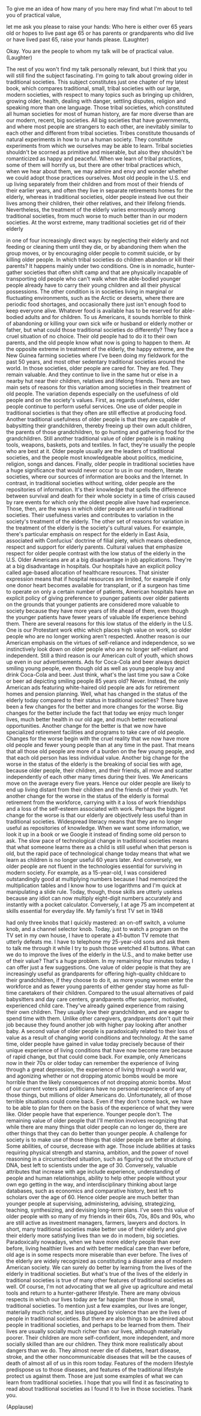 
To give me an idea of how many of you here
may find what I&#39;m about to tell you
of practical value,

let me ask you please to raise your hands:
Who here is either over 65 years old
or hopes to live past age 65
or has parents or grandparents who did live
or have lived past 65,
raise your hands please. 
(Laughter)

Okay. You are the people to whom my talk
will be of practical value. 
(Laughter)

The rest of you
won&#39;t find my talk personally relevant,
but I think that you will still find the subject
fascinating.
I&#39;m going to talk about growing older
in traditional societies.
This subject constitutes just one chapter
of my latest book, which compares
traditional, small, tribal societies
with our large, modern societies,
with respect to many topics
such as bringing up children,
growing older, health, dealing with danger,
settling disputes, religion
and speaking more than one language.
Those tribal societies, which constituted
all human societies for most of human history,
are far more diverse than are our modern,
recent, big societies.
All big societies that have governments,
and where most people are strangers to each other,
are inevitably similar to each other
and different from tribal societies.
Tribes constitute thousands of natural experiments
in how to run a human society.
They constitute experiments from which we ourselves
may be able to learn.
Tribal societies shouldn&#39;t be scorned
as primitive and miserable,
but also they shouldn&#39;t be romanticized
as happy and peaceful.
When we learn of tribal practices,
some of them will horrify us,
but there are other tribal practices which,
when we hear about them,
we may admire and envy
and wonder whether we could adopt those practices
ourselves.
Most old people in the U.S. end up living
separately from their children
and from most of their friends
of their earlier years,
and often they live in separate
retirements homes for the elderly,
whereas in traditional societies,
older people instead live out their lives
among their children, their other relatives,
and their lifelong friends.
Nevertheless, the treatment of the elderly
varies enormously among traditional societies,
from much worse to much better
than in our modern societies.
At the worst extreme, many traditional societies
get rid of their elderly

in one of four increasingly direct ways:
by neglecting their elderly
and not feeding or cleaning them until they die,
or by abandoning them when the group moves,
or by encouraging older people to commit suicide,
or by killing older people.
In which tribal societies do children
abandon or kill their parents?
It happens mainly under two conditions.
One is in nomadic, hunter-gather societies
that often shift camp
and that are physically incapable
of transporting old people who can&#39;t walk
when the able-bodied younger people already
have to carry their young children
and all their physical possessions.
The other condition is in societies
living in marginal or fluctuating environments,
such as the Arctic or deserts,
where there are periodic food shortages,
and occasionally there just isn&#39;t enough food
to keep everyone alive.
Whatever food is available has to be reserved
for able-bodied adults and for children.
To us Americans, it sounds horrible
to think of abandoning or killing
your own sick wife or husband
or elderly mother or father,
but what could those traditional societies
do differently?
They face a cruel situation of no choice.
Their old people had to do it to their own parents,
and the old people know
what now is going to happen to them.
At the opposite extreme
in treatment of the elderly, the happy extreme,
are the New Guinea farming societies
where I&#39;ve been doing my fieldwork 
for the past 50 years,
and most other sedentary traditional societies
around the world.
In those societies, older people are cared for.
They are fed. They remain valuable.
And they continue to live in the same hut
or else in a nearby hut near their children,
relatives and lifelong friends.
There are two main sets of reasons for this variation
among societies in their treatment
of old people.
The variation depends especially
on the usefulness of old people
and on the society&#39;s values.
First, as regards usefulness,
older people continue to perform useful services.
One use of older people in traditional societies
is that they often are still effective
at producing food.
Another traditional usefulness of older people
is that they are capable of babysitting
their grandchildren,
thereby freeing up their own adult children,
the parents of those grandchildren,
to go hunting and gathering
food for the grandchildren.
Still another traditional value of older people
is in making tools, weapons, baskets,
pots and textiles.
In fact, they&#39;re usually the people who are best at it.
Older people usually are the leaders
of traditional societies,
and the people most knowledgeable about politics,
medicine, religion, songs and dances.
Finally, older people in traditional societies
have a huge significance that would never occur
to us in our modern, literate societies,
where our sources of information are books
and the Internet.
In contrast, in traditional societies without writing,
older people are the repositories of information.
It&#39;s their knowledge that spells the difference
between survival and death for their whole society
in a time of crisis caused by rare events
for which only the oldest people alive
have had experience.
Those, then, are the ways in which older people
are useful in traditional societies.
Their usefulness varies and contributes
to variation in the society&#39;s treatment
of the elderly.
The other set of reasons for variation
in the treatment of the elderly is
the society&#39;s cultural values.
For example, there&#39;s particular emphasis
on respect for the elderly in East Asia,
associated with Confucius&#39; doctrine
of filial piety, which means obedience,
respect and support for elderly parents.
Cultural values that emphasize
respect for older people
contrast with the low status of the elderly
in the U.S.
Older Americans are at a big disadvantage
in job applications.
They&#39;re at a big disadvantage in hospitals.
Our hospitals have an explicit policy
called age-based allocation of healthcare resources.
That sinister expression means that
if hospital resources are limited,
for example if only one donor heart
becomes available for transplant,
or if a surgeon has time to operate
on only a certain number of patients,
American hospitals have an explicit policy
of giving preference to younger patients
over older patients
on the grounds that younger patients are considered
more valuable to society
because they have more years of life ahead of them,
even though the younger patients have fewer years
of valuable life experience behind them.
There are several reasons for this low status
of the elderly in the U.S.
One is our Protestant work ethic
which places high value on work,
so older people who are no longer working
aren&#39;t respected.
Another reason is our American emphasis
on the virtues of self-reliance and independence,
so we instinctively look down on older people
who are no longer self-reliant and independent.
Still a third reason is our American cult of youth,
which shows up even in our advertisements.
Ads for Coca-Cola and beer always depict
smiling young people,
even though old as well as young people
buy and drink Coca-Cola and beer.
Just think, what&#39;s the last time you saw
a Coke or beer ad depicting smiling people
85 years old? Never.
Instead, the only American ads
featuring white-haired old people
are ads for retirement homes and pension planning.
Well, what has changed in the status
of the elderly today
compared to their status in traditional societies?
There have been a few changes for the better
and more changes for the worse.
Big changes for the better
include the fact that today we enjoy
much longer lives,
much better health in our old age,
and much better recreational opportunities.
Another change for the better is that we now have
specialized retirement facilities
and programs to take care of old people.
Changes for the worse begin with the cruel reality
that we now have
more old people and fewer young people
than at any time in the past.
That means that all those old people
are more of a burden on the few young people,
and that each old person has less individual value.
Another big change for the worse
in the status of the elderly
is the breaking of social ties with age,
because older people, their children,
and their friends,
all move and scatter independently of each other
many times during their lives.
We Americans move on the average
every five years.
Hence our older people are likely
to end up living distant from their children
and the friends of their youth.
Yet another change for the worse
in the status of the elderly
is formal retirement from the workforce,
carrying with it a loss of work friendships
and a loss of the self-esteem associated with work.
Perhaps the biggest change for the worse
is that our elderly are objectively
less useful than in traditional societies.
Widespread literacy means that they are no longer
useful as repositories of knowledge.
When we want some information,
we look it up in a book or we Google it
instead of finding some old person to ask.
The slow pace of technological change
in traditional societies
means that what someone learns there as a child
is still useful when that person is old,
but the rapid pace of technological change today
means that what we learn as children
is no longer useful 60 years later.
And conversely, we older people are not fluent
in the technologies essential for surviving
in modern society.
For example, as a 15-year-old,
I was considered outstandingly
good at multiplying numbers
because I had memorized the multiplication tables
and I know how to use logarithms
and I&#39;m quick at manipulating a slide rule.
Today, though, those skills are utterly useless
because any idiot
can now multiply eight-digit numbers
accurately and instantly with a pocket calculator.
Conversely, I at age 75
am incompetent at skills
essential for everyday life.
My family&#39;s first TV set in 1948

had only three knobs that I quickly mastered:
an on-off switch, a volume knob,
and a channel selector knob.
Today, just to watch a program
on the TV set in my own house,
I have to operate a 41-button TV remote
that utterly defeats me.
I have to telephone my 25-year-old sons
and ask them to talk me through it
while I try to push those wretched 41 buttons.
What can we do to improve the lives of the elderly
in the U.S., and to make better use of their value?
That&#39;s a huge problem.
In my remaining four minutes today,
I can offer just a few suggestions.
One value of older people is that they are
increasingly useful as grandparents
for offering high-quality childcare
to their grandchildren, if they choose to do it,
as more young women enter the workforce
and as fewer young parents of either gender
stay home as full-time caretakers of their children.
Compared to the usual alternatives
of paid babysitters and day care centers,
grandparents offer superior, motivated,
experienced child care.
They&#39;ve already gained experience
from raising their own children.
They usually love their grandchildren,
and are eager to spend time with them.
Unlike other caregivers,
grandparents don&#39;t quit their job
because they found another job with higher pay
looking after another baby.
A second value of older people is paradoxically
related to their loss of value
as a result of changing world
conditions and technology.
At the same time, older people have gained
in value today precisely because
of their unique experience of living conditions
that have now become rare
because of rapid change, but that could come back.
For example, only Americans now in their 70s
or older today can remember
the experience of living through a great depression,
the experience of living through a world war,
and agonizing whether or not
dropping atomic bombs would be more horrible
than the likely consequences
of not dropping atomic bombs.
Most of our current voters and politicians
have no personal experience of any of those things,
but millions of older Americans do.
Unfortunately, all of those terrible situations
could come back.
Even if they don&#39;t come back,
we have to be able to plan for them
on the basis of the experience of what they were like.
Older people have that experience.
Younger people don&#39;t.
The remaining value of older people
that I&#39;ll mention involves recognizing that
while there are many things that older people
can no longer do,
there are other things that they can do
better than younger people.
A challenge for society is 
to make use of those things
that older people are better at doing.
Some abilities, of course, decrease with age.
Those include abilities at tasks
requiring physical strength and stamina,
ambition, and the power of novel reasoning
in a circumscribed situation,
such as figuring out the structure of DNA,
best left to scientists under the age of 30.
Conversely, valuable attributes
that increase with age include experience,
understanding of people and human relationships,
ability to help other people
without your own ego getting in the way,
and interdisciplinary thinking about large databases,
such as economics and comparative history,
best left to scholars over the age of 60.
Hence older people are
much better than younger people
at supervising, administering, advising,
strategizing, teaching, synthesizing,
and devising long-term plans.
I&#39;ve seen this value of older people
with so many of my friends in their 60s,
70s, 80s and 90s,
who are still active as investment managers,
farmers, lawyers and doctors.
In short, many traditional societies
make better use of their elderly
and give their elderly more satisfying lives
than we do in modern, big societies.
Paradoxically nowadays,
when we have more elderly people than ever before,
living healthier lives and with better medical care
than ever before,
old age is in some respects more miserable
than ever before.
The lives of the elderly are widely recognized
as constituting a disaster area
of modern American society.
We can surely do better by learning
from the lives of the elderly
in traditional societies.
But what&#39;s true of the lives of the elderly
in traditional societies
is true of many other features
of traditional societies as well.
Of course, I&#39;m not advocating that we all give up
agriculture and metal tools
and return to a hunter-gatherer lifestyle.
There are many obvious respects
in which our lives today are far happier
than those in small, traditional societies.
To mention just a few examples,
our lives are longer, materially much richer,
and less plagued by violence
than are the lives of people in traditional societies.
But there are also things to be admired
about people in traditional societies,
and perhaps to be learned from them.
Their lives are usually socially much richer
than our lives,
although materially poorer.
Their children are more self-confident,
more independent, and more socially skilled
than are our children.
They think more realistically
about dangers than we do.
They almost never die of diabetes, heart disease,
stroke, and the other noncommunicable diseases
that will be the causes of death of almost
all of us in this room today.
Features of the modern lifestyle
predispose us to those diseases,
and features of the traditional lifestyle
protect us against them.
Those are just some examples of what we can learn
from traditional societies.
I hope that you will find it as fascinating
to read about traditional societies
as I found it to live in those societies.
Thank you.

(Applause)

